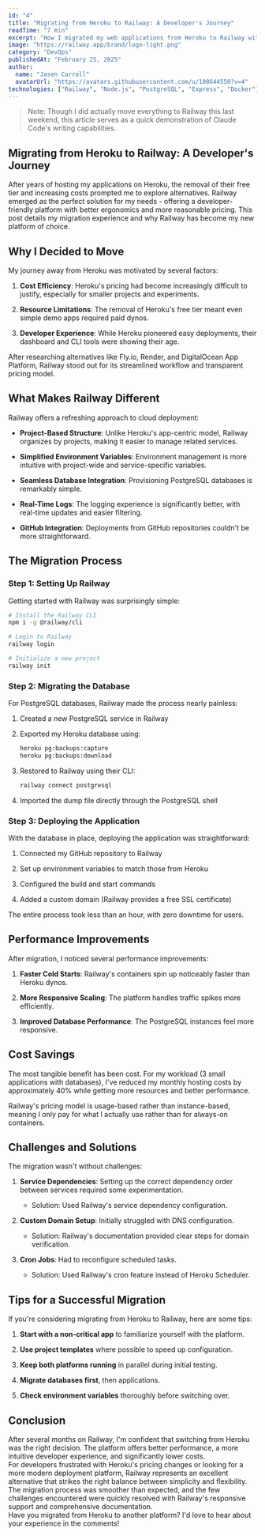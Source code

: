 ```yaml
---
id: "4"
title: "Migrating from Heroku to Railway: A Developer's Journey"
readTime: "7 min"
excerpt: "How I migrated my web applications from Heroku to Railway with minimal downtime, streamlined workflows, and significant cost savings."
image: "https://railway.app/brand/logo-light.png"
category: "DevOps"
publishedAt: "February 25, 2025"
author:
  name: "Jasen Carroll"
  avatarUrl: "https://avatars.githubusercontent.com/u/108644550?v=4"
technologies: ["Railway", "Node.js", "PostgreSQL", "Express", "Docker"]
---
```


> Note: Though I did actually move everything to Railway this last weekend, this article serves as a quick demonstration of Claude Code's writing capabilities.

## Migrating from Heroku to Railway: A Developer's Journey

After years of hosting my applications on Heroku, the removal of their free tier and increasing costs prompted me to explore alternatives. Railway emerged as the perfect solution for my needs - offering a developer-friendly platform with better ergonomics and more reasonable pricing. This post details my migration experience and why Railway has become my new platform of choice.

## Why I Decided to Move

My journey away from Heroku was motivated by several factors:

1. **Cost Efficiency**: Heroku's pricing had become increasingly difficult to justify, especially for smaller projects and experiments.  

2. **Resource Limitations**: The removal of Heroku's free tier meant even simple demo apps required paid dynos.  

3. **Developer Experience**: While Heroku pioneered easy deployments, their dashboard and CLI tools were showing their age.  

After researching alternatives like Fly.io, Render, and DigitalOcean App Platform, Railway stood out for its streamlined workflow and transparent pricing model.

## What Makes Railway Different

Railway offers a refreshing approach to cloud deployment:

- **Project-Based Structure**: Unlike Heroku's app-centric model, Railway organizes by projects, making it easier to manage related services.  

- **Simplified Environment Variables**: Environment management is more intuitive with project-wide and service-specific variables.  

- **Seamless Database Integration**: Provisioning PostgreSQL databases is remarkably simple.  

- **Real-Time Logs**: The logging experience is significantly better, with real-time updates and easier filtering.  

- **GitHub Integration**: Deployments from GitHub repositories couldn't be more straightforward.  

## The Migration Process

### Step 1: Setting Up Railway

Getting started with Railway was surprisingly simple:

```bash
# Install the Railway CLI
npm i -g @railway/cli

# Login to Railway
railway login

# Initialize a new project
railway init
```

### Step 2: Migrating the Database

For PostgreSQL databases, Railway made the process nearly painless:

1. Created a new PostgreSQL service in Railway  

2. Exported my Heroku database using:
   ```bash
   heroku pg:backups:capture
   heroku pg:backups:download
   ```

3. Restored to Railway using their CLI:
   ```bash
   railway connect postgresql
   ```

4. Imported the dump file directly through the PostgreSQL shell  

### Step 3: Deploying the Application

With the database in place, deploying the application was straightforward:

1. Connected my GitHub repository to Railway  

2. Set up environment variables to match those from Heroku  

3. Configured the build and start commands  

4. Added a custom domain (Railway provides a free SSL certificate)  

The entire process took less than an hour, with zero downtime for users.

## Performance Improvements

After migration, I noticed several performance improvements:

1. **Faster Cold Starts**: Railway's containers spin up noticeably faster than Heroku dynos.  

2. **More Responsive Scaling**: The platform handles traffic spikes more efficiently.  

3. **Improved Database Performance**: The PostgreSQL instances feel more responsive.  

## Cost Savings

The most tangible benefit has been cost. For my workload (3 small applications with databases), I've reduced my monthly hosting costs by approximately 40% while getting more resources and better performance.

Railway's pricing model is usage-based rather than instance-based, meaning I only pay for what I actually use rather than for always-on containers.

## Challenges and Solutions

The migration wasn't without challenges:

1. **Service Dependencies**: Setting up the correct dependency order between services required some experimentation.  
   - Solution: Used Railway's service dependency configuration.

2. **Custom Domain Setup**: Initially struggled with DNS configuration.  
   - Solution: Railway's documentation provided clear steps for domain verification.

3. **Cron Jobs**: Had to reconfigure scheduled tasks.  
   - Solution: Used Railway's cron feature instead of Heroku Scheduler.

## Tips for a Successful Migration

If you're considering migrating from Heroku to Railway, here are some tips:

1. **Start with a non-critical app** to familiarize yourself with the platform.  

2. **Use project templates** where possible to speed up configuration.  

3. **Keep both platforms running** in parallel during initial testing.  

4. **Migrate databases first**, then applications.  

5. **Check environment variables** thoroughly before switching over.  

## Conclusion

After several months on Railway, I'm confident that switching from Heroku was the right decision. The platform offers better performance, a more intuitive developer experience, and significantly lower costs.
\
For developers frustrated with Heroku's pricing changes or looking for a more modern deployment platform, Railway represents an excellent alternative that strikes the right balance between simplicity and flexibility.
\
The migration process was smoother than expected, and the few challenges encountered were quickly resolved with Railway's responsive support and comprehensive documentation.
\
Have you migrated from Heroku to another platform? I'd love to hear about your experience in the comments!